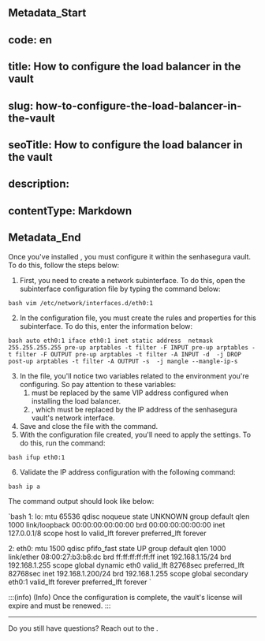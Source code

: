 ## Metadata_Start 
## code: en
## title: How to configure the load balancer in the vault 
## slug: how-to-configure-the-load-balancer-in-the-vault 
## seoTitle: How to configure the load balancer in the vault 
## description:  
## contentType: Markdown 
## Metadata_End
Once you've installed , you must configure it within the senhasegura vault. To do this, follow the steps below:

1. First, you need to create a network subinterface. To do this, open the subinterface configuration file by typing the command below:

`bash
vim /etc/network/interfaces.d/eth0:1
`

2. In the configuration file, you must create the rules and properties for this subinterface. To do this, enter the information below:

`bash
 auto eth0:1
 iface eth0:1 inet static
 	address 
 	netmask 255.255.255.255
 	pre-up arptables -t filter -F INPUT
 	pre-up arptables -t filter -F OUTPUT
 	pre-up arptables -t filter -A INPUT -d  -j DROP
 	post-up arptables -t filter -A OUTPUT -s  -j mangle --mangle-ip-s 
`

3. In the file, you'll notice two variables related to the environment you're configuring. So pay attention to these variables:
    1.  must be replaced by the same VIP address configured when installing the load balancer.
    2. , which must be replaced by the IP address of the senhasegura vault's network interface.
4. Save and close the file with the  command.
5. With the configuration file created, you'll need to apply the settings. To do this, run the command:

`bash
ifup eth0:1
`

6. Validate the IP address configuration with the following command:

`bash
ip a
`

The command output should look like below:

`bash
1: 	lo:  mtu 65536 qdisc noqueue state UNKNOWN group default qlen 1000
	link/loopback 00:00:00:00:00:00 brd 00:00:00:00:00:00
	inet 127.0.0.1/8 scope host lo
		valid_lft forever preferred_lft forever

2: 	eth0:  mtu 1500 qdisc pfifo_fast state UP group default qlen 1000
	link/ether 08:00:27:b3:b8:dc brd ff:ff:ff:ff:ff:ff
	inet 192.168.1.15/24 brd 192.168.1.255 scope global dynamic eth0
		valid_lft 82768sec preferred_lft 82768sec
	inet 192.168.1.200/24 brd 192.168.1.255 scope global secondary eth0:1
		valid_lft forever preferred_lft forever
`

:::(info) (Info)
Once the configuration is complete, the vault's license will expire and must be renewed.
:::

---
Do you still have questions? Reach out to the .